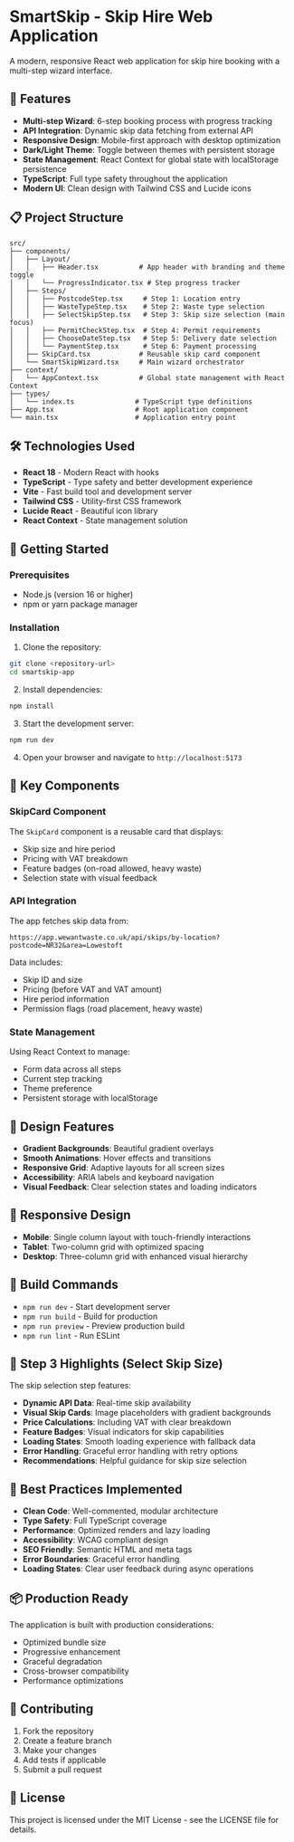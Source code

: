 # SmartSkip - Skip Hire Web Application

A modern, responsive React web application for skip hire booking with a multi-step wizard interface.

## 🚀 Features

- **Multi-step Wizard**: 6-step booking process with progress tracking
- **API Integration**: Dynamic skip data fetching from external API
- **Responsive Design**: Mobile-first approach with desktop optimization
- **Dark/Light Theme**: Toggle between themes with persistent storage
- **State Management**: React Context for global state with localStorage persistence
- **TypeScript**: Full type safety throughout the application
- **Modern UI**: Clean design with Tailwind CSS and Lucide icons

## 📋 Project Structure

```
src/
├── components/
│   ├── Layout/
│   │   ├── Header.tsx          # App header with branding and theme toggle
│   │   └── ProgressIndicator.tsx # Step progress tracker
│   ├── Steps/
│   │   ├── PostcodeStep.tsx     # Step 1: Location entry
│   │   ├── WasteTypeStep.tsx    # Step 2: Waste type selection
│   │   ├── SelectSkipStep.tsx   # Step 3: Skip size selection (main focus)
│   │   ├── PermitCheckStep.tsx  # Step 4: Permit requirements
│   │   ├── ChooseDateStep.tsx   # Step 5: Delivery date selection
│   │   └── PaymentStep.tsx      # Step 6: Payment processing
│   ├── SkipCard.tsx            # Reusable skip card component
│   └── SmartSkipWizard.tsx     # Main wizard orchestrator
├── context/
│   └── AppContext.tsx          # Global state management with React Context
├── types/
│   └── index.ts               # TypeScript type definitions
├── App.tsx                    # Root application component
└── main.tsx                   # Application entry point
```

## 🛠️ Technologies Used

- **React 18** - Modern React with hooks
- **TypeScript** - Type safety and better development experience
- **Vite** - Fast build tool and development server
- **Tailwind CSS** - Utility-first CSS framework
- **Lucide React** - Beautiful icon library
- **React Context** - State management solution

## 🚦 Getting Started

### Prerequisites

- Node.js (version 16 or higher)
- npm or yarn package manager

### Installation

1. Clone the repository:
```bash
git clone <repository-url>
cd smartskip-app
```

2. Install dependencies:
```bash
npm install
```

3. Start the development server:
```bash
npm run dev
```

4. Open your browser and navigate to `http://localhost:5173`

## 🎯 Key Components

### SkipCard Component
The `SkipCard` component is a reusable card that displays:
- Skip size and hire period
- Pricing with VAT breakdown
- Feature badges (on-road allowed, heavy waste)
- Selection state with visual feedback

### API Integration
The app fetches skip data from:
```
https://app.wewantwaste.co.uk/api/skips/by-location?postcode=NR32&area=Lowestoft
```

Data includes:
- Skip ID and size
- Pricing (before VAT and VAT amount)
- Hire period information
- Permission flags (road placement, heavy waste)

### State Management
Using React Context to manage:
- Form data across all steps
- Current step tracking
- Theme preference
- Persistent storage with localStorage

## 🎨 Design Features

- **Gradient Backgrounds**: Beautiful gradient overlays
- **Smooth Animations**: Hover effects and transitions
- **Responsive Grid**: Adaptive layouts for all screen sizes
- **Accessibility**: ARIA labels and keyboard navigation
- **Visual Feedback**: Clear selection states and loading indicators

## 📱 Responsive Design

- **Mobile**: Single column layout with touch-friendly interactions
- **Tablet**: Two-column grid with optimized spacing
- **Desktop**: Three-column grid with enhanced visual hierarchy

## 🔧 Build Commands

- `npm run dev` - Start development server
- `npm run build` - Build for production
- `npm run preview` - Preview production build
- `npm run lint` - Run ESLint

## 🌟 Step 3 Highlights (Select Skip Size)

The skip selection step features:
- **Dynamic API Data**: Real-time skip availability
- **Visual Skip Cards**: Image placeholders with gradient backgrounds
- **Price Calculations**: Including VAT with clear breakdown
- **Feature Badges**: Visual indicators for skip capabilities
- **Loading States**: Smooth loading experience with fallback data
- **Error Handling**: Graceful error handling with retry options
- **Recommendations**: Helpful guidance for skip size selection

## 🎯 Best Practices Implemented

- **Clean Code**: Well-commented, modular architecture
- **Type Safety**: Full TypeScript coverage
- **Performance**: Optimized renders and lazy loading
- **Accessibility**: WCAG compliant design
- **SEO Friendly**: Semantic HTML and meta tags
- **Error Boundaries**: Graceful error handling
- **Loading States**: Clear user feedback during async operations

## 📦 Production Ready

The application is built with production considerations:
- Optimized bundle size
- Progressive enhancement
- Graceful degradation
- Cross-browser compatibility
- Performance optimizations

## 🤝 Contributing

1. Fork the repository
2. Create a feature branch
3. Make your changes
4. Add tests if applicable
5. Submit a pull request

## 📄 License

This project is licensed under the MIT License - see the LICENSE file for details.